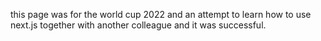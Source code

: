 this page was for the world cup 2022 and an attempt to learn how to use next.js together with another colleague and it was successful.
